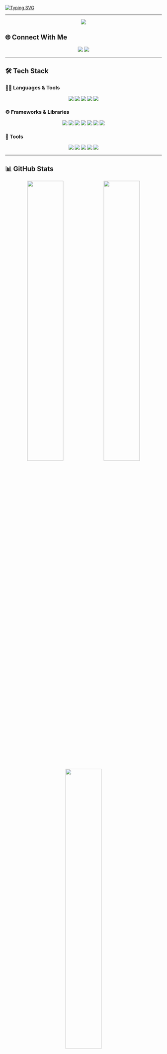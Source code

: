 [![Typing SVG](https://readme-typing-svg.demolab.com?font=Fira+Code&pause=1000&width=535&lines=Hi+👋+I'm+Aparnamol+K+S;Passionate+AI+and+Machine+Learning+enthusiast;Passionate+Web+Developer)](https://git.io/typing-svg)

---




<p align="center">
  <a href="https://github.com/Aparnamol-KS/github-readme-activity-graph">
    <img src="https://github-readme-activity-graph.vercel.app/graph?username=Aparnamol-KS&bg_color=0d1117&color=00e7ff&line=00e7ff&point=ffffff&area=true&hide_border=true" />
  </a>
</p>




## 🌐 Connect With Me

<p align="center">
  <a href="https://www.linkedin.com/in/aparnamol-ks/"><img src="https://img.shields.io/badge/LinkedIn-%230077B5.svg?&style=for-the-badge&logo=linkedin&logoColor=white" /></a>
  <a href="https://instagram.com/_aparnamol_"><img src="https://img.shields.io/badge/Instagram-%23E4405F.svg?&style=for-the-badge&logo=instagram&logoColor=white" /></a>
</p>

---

## 🛠️ Tech Stack

### 👩‍💻 Languages & Tools

<p align="center">
  <img src="https://img.shields.io/badge/Python-3670A0?style=for-the-badge&logo=python&logoColor=ffdd54" />
  <img src="https://img.shields.io/badge/JavaScript-%23F7DF1E.svg?style=for-the-badge&logo=javascript&logoColor=black" />
  <img src="https://img.shields.io/badge/C-%2300599C.svg?style=for-the-badge&logo=c&logoColor=white" />
  <img src="https://img.shields.io/badge/HTML5-%23E34F26.svg?style=for-the-badge&logo=html5&logoColor=white" />
  <img src="https://img.shields.io/badge/CSS3-%231572B6.svg?style=for-the-badge&logo=css3&logoColor=white" />
</p>

### ⚙️ Frameworks & Libraries

<p align="center">
  <img src="https://img.shields.io/badge/Django-%23092E20.svg?style=for-the-badge&logo=django&logoColor=white" />
  <img src="https://img.shields.io/badge/Flask-%23000.svg?style=for-the-badge&logo=flask&logoColor=white" />
  <img src="https://img.shields.io/badge/bootstrap-%238511FA.svg?style=for-the-badge&logo=bootstrap&logoColor=white" />
  <img src="https://img.shields.io/badge/NumPy-%23013243.svg?style=for-the-badge&logo=numpy&logoColor=white" />
  <img src="https://img.shields.io/badge/Pandas-%23150458.svg?style=for-the-badge&logo=pandas&logoColor=white" />
  <img src="https://img.shields.io/badge/scikit--learn-%23F7931E.svg?style=for-the-badge&logo=scikit-learn&logoColor=white" />
  <img src="https://img.shields.io/badge/Matplotlib-000000.svg?style=for-the-badge&logo=Matplotlib&logoColor=white" />
</p>

### 🧰 Tools

<p align="center">
  <img src="https://img.shields.io/badge/Git-%23F05033.svg?style=for-the-badge&logo=git&logoColor=white" />
  <img src="https://img.shields.io/badge/GitHub-%23121011.svg?style=for-the-badge&logo=github&logoColor=white" />
  <img src="https://img.shields.io/badge/Vercel-%23000000.svg?style=for-the-badge&logo=vercel&logoColor=white" />
  <img src="https://img.shields.io/badge/PostgreSQL-%23316192.svg?style=for-the-badge&logo=postgresql&logoColor=white" />
  <img src="https://img.shields.io/badge/MySQL-4479A1.svg?style=for-the-badge&logo=mysql&logoColor=white" />
</p>

---

## 📊 GitHub Stats

<p align="center">
  <img src="https://github-readme-stats.vercel.app/api?username=Aparnamol-KS&show_icons=true&theme=tokyonight&hide_border=true" width="48%" />
  <img src="https://streak-stats.demolab.com/?user=Aparnamol-KS&theme=radical&hide_border=true" width="48%" />
</p>

<p align="center">
  <img src="https://github-readme-stats.vercel.app/api/top-langs/?username=Aparnamol-KS&layout=compact&theme=tokyonight" width="48%" />
</p>

---

## 🏆 GitHub Achievements

<p align="center">
  <img src="https://github-profile-trophy.vercel.app/?username=Aparnamol-KS&theme=radical&margin-w=10&no-frame=true" />
</p>

---

### 🔝 Top Contributed Repo
![](https://github-contributor-stats.vercel.app/api?username=Aparnamol-KS&limit=5&theme=dark&combine_all_yearly_contributions=true)

---


## ✍️ Dev Quote

<p align="center">
  <img src="https://quotes-github-readme.vercel.app/api?type=horizontal&theme=dark" />
</p>

---


